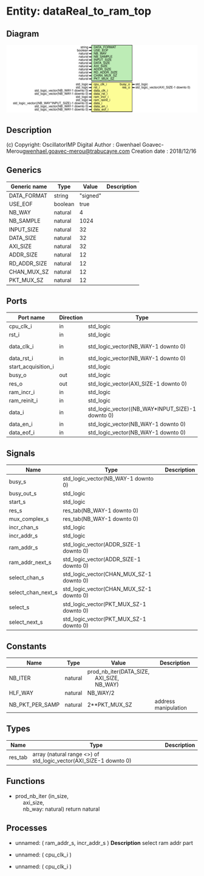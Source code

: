 # Entity: dataReal_to_ram_top

## Diagram

![Diagram](dataReal_top.svg "Diagram")
## Description

(c) Copyright: OscillatorIMP Digital
Author : Gwenhael Goavec-Merou<gwenhael.goavec-merou@trabucayre.com>
Creation date : 2018/12/16
## Generics

| Generic name | Type    | Value    | Description |
| ------------ | ------- | -------- | ----------- |
| DATA_FORMAT  | string  | "signed" |             |
| USE_EOF      | boolean | true     |             |
| NB_WAY       | natural | 4        |             |
| NB_SAMPLE    | natural | 1024     |             |
| INPUT_SIZE   | natural | 32       |             |
| DATA_SIZE    | natural | 32       |             |
| AXI_SIZE     | natural | 32       |             |
| ADDR_SIZE    | natural | 12       |             |
| RD_ADDR_SIZE | natural | 12       |             |
| CHAN_MUX_SZ  | natural | 12       |             |
| PKT_MUX_SZ   | natural | 12       |             |
## Ports

| Port name           | Direction | Type                                             | Description    |
| ------------------- | --------- | ------------------------------------------------ | -------------- |
| cpu_clk_i           | in        | std_logic                                        |                |
| rst_i               | in        | std_logic                                        |                |
| data_clk_i          | in        | std_logic_vector(NB_WAY-1 downto 0)              | Syscon signals |
| data_rst_i          | in        | std_logic_vector(NB_WAY-1 downto 0)              |                |
| start_acquisition_i |           | std_logic                                        |                |
| busy_o              | out       | std_logic                                        |                |
| res_o               | out       | std_logic_vector(AXI_SIZE-1 downto 0)            | results        |
| ram_incr_i          | in        | std_logic                                        |                |
| ram_reinit_i        | in        | std_logic                                        |                |
| data_i              | in        | std_logic_vector((NB_WAY*INPUT_SIZE)-1 downto 0) | input          |
| data_en_i           | in        | std_logic_vector(NB_WAY-1 downto 0)              |                |
| data_eof_i          | in        | std_logic_vector(NB_WAY-1 downto 0)              |                |
## Signals

| Name               | Type                                     | Description |
| ------------------ | ---------------------------------------- | ----------- |
| busy_s             | std_logic_vector(NB_WAY-1 downto 0)      |             |
| busy_out_s         | std_logic                                |             |
| start_s            | std_logic                                |             |
| res_s              | res_tab(NB_WAY-1 downto 0)               |             |
| mux_complex_s      | res_tab(NB_WAY-1 downto 0)               |             |
| incr_chan_s        | std_logic                                |             |
| incr_addr_s        | std_logic                                |             |
| ram_addr_s         | std_logic_vector(ADDR_SIZE-1 downto 0)   |             |
| ram_addr_next_s    | std_logic_vector(ADDR_SIZE-1 downto 0)   |             |
| select_chan_s      | std_logic_vector(CHAN_MUX_SZ-1 downto 0) |             |
| select_chan_next_s | std_logic_vector(CHAN_MUX_SZ-1 downto 0) |             |
| select_s           | std_logic_vector(PKT_MUX_SZ-1 downto 0)  |             |
| select_next_s      | std_logic_vector(PKT_MUX_SZ-1 downto 0)  |             |
## Constants

| Name            | Type    | Value                                                                                                              | Description          |
| --------------- | ------- | ------------------------------------------------------------------------------------------------------------------ | -------------------- |
| NB_ITER         | natural |  prod_nb_iter(DATA_SIZE,<br><span style="padding-left:20px"> AXI_SIZE,<br><span style="padding-left:20px"> NB_WAY) |                      |
| HLF_WAY         | natural |  NB_WAY/2                                                                                                          |                      |
| NB_PKT_PER_SAMP | natural |  2**PKT_MUX_SZ                                                                                                     | address manipulation |
## Types

| Name    | Type                                                               | Description |
| ------- | ------------------------------------------------------------------ | ----------- |
| res_tab | array (natural range <>) of std_logic_vector(AXI_SIZE-1 downto 0)  |             |
## Functions
- prod_nb_iter <font id="function_arguments">(in_size,<br><span style="padding-left:20px"> axi_size,<br><span style="padding-left:20px"> nb_way: natural) </font> <font id="function_return">return natural </font>
## Processes
- unnamed: ( ram_addr_s, incr_addr_s )
**Description**
select ram addr part

- unnamed: ( cpu_clk_i )
- unnamed: ( cpu_clk_i )

